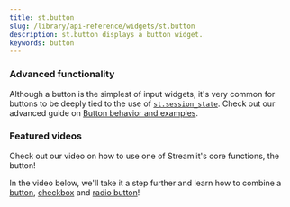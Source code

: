 ```yaml
---
title: st.button
slug: /library/api-reference/widgets/st.button
description: st.button displays a button widget.
keywords: button
---
```


<Autofunction function="streamlit.button" />

### Advanced functionality

Although a button is the simplest of input widgets, it's very common for buttons to be deeply tied to the use of [`st.session_state`](/library/api-reference/session-state). Check out our advanced guide on [Button behavior and examples](/library/advanced-features/button-behavior-and-examples).

### Featured videos

Check out our video on how to use one of Streamlit's core functions, the button!

<YouTube videoId="JSeQSnGovSE" />

In the video below, we'll take it a step further and learn how to combine a [button](/library/api-reference/widgets/st.button), [checkbox](/library/api-reference/widgets/st.checkbox) and [radio button](/library/api-reference/widgets/st.radio)!

<YouTube videoId="EnXJBsCIl_A" />
